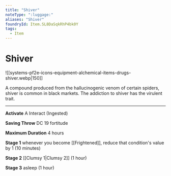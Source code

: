 ```yaml
---
title: "Shiver"
noteType: ":luggage:"
aliases: "Shiver"
foundryId: Item.SL8DaSqkRhP4bk0Y
tags:
  - Item
---
```


# Shiver
![[systems-pf2e-icons-equipment-alchemical-items-drugs-shiver.webp|150]]

A compound produced from the hallucinogenic venom of certain spiders, shiver is common in black markets. The addiction to shiver has the virulent trait.

* * *

**Activate** A Interact (Ingested)

**Saving Throw** DC 19 fortitude

**Maximum Duration** 4 hours

**Stage 1** whenever you become [[Frightened]], reduce that condition's value by 1 (10 minutes)

**Stage 2** [[Clumsy 1|Clumsy 2]] (1 hour)

**Stage 3** asleep (1 hour)
